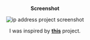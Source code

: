 <div align="center">

**Screenshot**

![ip address project screenshot](https://i.postimg.cc/D0yck2Gy/ip.png)

I was inspired by [**this**](https://jenniferdewalt.com/whats_my_ip/page) project.

</div>
